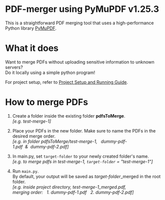 # PDF-merger using PyMuPDF v1.25.3
This is a straightforward PDF merging tool that uses a high-performance Python library [PyMuPDF](https://pymupdf.readthedocs.io/en/latest/).

# What it does
Want to merge PDFs without uploading sensitive information to unknown servers?
<br>Do it locally using a simple python program!

For project setup, refer to [Project Setup and Running Guide](https://github.com/snoozy10/pdf-merger_PyMuPDF/wiki/Project-Setup-and-Running-Guide).

# How to merge PDFs
1. Create a folder inside the existing folder **pdfsToMerge**.
<br>*[e.g. test-merge-1]*

1. Place your PDFs in the new folder. Make sure to name the PDFs in the desired merge order.
<br>*[e.g. in folder pdfsToMerge/test-merge-1,&nbsp;&nbsp;&nbsp;dummy-pdf-1.pdf&nbsp;&nbsp;&&nbsp;&nbsp;dummy-pdf-2.pdf]*

1. In main.py, set `target-folder` to your newly created folder's name.
<br>*[e.g. to merge pdfs in test-merge-1, `target-folder` = "test-merge-1"]*

1. Run `main.py`.
<br>By default, your output will be saved as *target-folder*_merged in the root folder.
<br>*[e.g. inside project directory, test-merge-1_merged.pdf,*
<br>*merging order:&nbsp;&nbsp;&nbsp;1. dummy-pdf-1.pdf&nbsp;&nbsp;&nbsp;2. dummy-pdf-2.pdf]*


